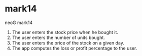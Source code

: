 # mark14
neoG mark14

1. The user enters the stock price when he bought it.
2. The user enters the number of units bought.
3. The user enters the price of the stock on a given day.
4. The app computes the loss or profit percentage to the user.
